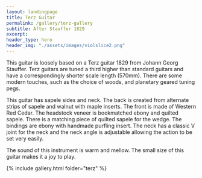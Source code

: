 ```yaml
---
layout: landingpage
title: Terz Guitar
permalink: /gallery/terz-gallery
subtitle: After Stauffer 1829
excerpt: 
header_type: hero
header_img: "./assets/images/violslice2.png"
---
```

This guitar is loosely based  on a Terz guitar 1829 from Johann Georg Stauffer. Terz guitars are tuned a third higher than standard guitars and have a correspondingly shorter scale length (570mm). There are some modern touches, such as the choice of woods, and planetary  geared tuning pegs.

This guitar has sapele sides and neck. The back is created from alternate strips of sapele and walnut with maple inserts. The front is made of Western Red Cedar. The headstock veneer is bookmatched ebony and quilted sapele. There is a matching piece of quilted sapele for the wedge. The bindings are ebony with handmade purfling insert.
The neck has a classic V joint for the neck and the neck angle is adjustable allowing the action to be set very easily. 

The sound of this instrument is warm and mellow. The small size of this guitar makes it a joy to play.

{% include gallery.html folder="terz" %}